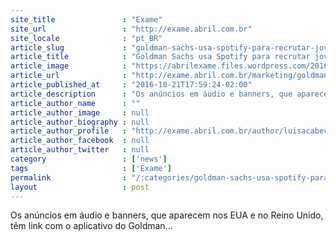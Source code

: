 ```yaml
---
site_title               : "Exame"
site_url                 : "http://exame.abril.com.br"
site_locale              : "pt_BR"
article_slug             : "goldman-sachs-usa-spotify-para-recrutar-jovens"
article_title            : "Goldman Sachs usa Spotify para recrutar jovens"
article_image            : "https://abrilexame.files.wordpress.com/2016/10/254754260_1-6-e1477079634362.jpg?quality=70&strip=all&w=1024"
article_url              : "http://exame.abril.com.br/marketing/goldman-sachs-usa-spotify-para-recrutar-jovens/"
article_published_at     : "2016-10-21T17:59:24-02:00"
article_description      : "Os anúncios em áudio e banners, que aparecem nos EUA e no Reino Unido, têm link com o aplicativo do Goldman..."
article_author_name      : ""
article_author_image     : null
article_author_biography : null
article_author_profile   : "http://exame.abril.com.br/author/luisacabeceiro/"
article_author_facebook  : null
article_author_twitter   : null
category                 : ['news']
tags                     : ['Exame']
permalink                : "/:categories/goldman-sachs-usa-spotify-para-recrutar-jovens/"
layout                   : post
---
```


Os anúncios em áudio e banners, que aparecem nos EUA e no Reino Unido, têm link com o aplicativo do Goldman...
